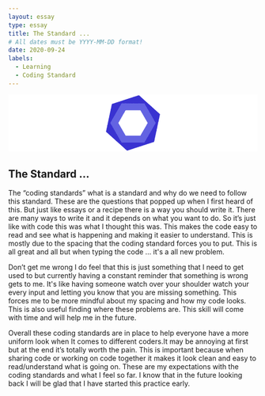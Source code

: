 ```yaml
---
layout: essay
type: essay
title: The Standard ...
# All dates must be YYYY-MM-DD format!
date: 2020-09-24
labels:
  - Learning
  - Coding Standard
---
```


<img class="ui medium right floated rounded image" src="../images/eslint.png">

## The Standard ...

The “coding standards” what is a standard and why do we need to follow this standard. These are the questions that popped up when I first heard of this. But just like essays or a recipe there is a way you should write it. There are many ways to write it and it depends on what you want to do. So it’s just like with code this was what I thought this was. This makes the code easy to read and see what is happening and making it easier to understand. This is mostly due to the spacing that the coding standard forces you to put. This is all great and all but when typing the code … it's a all new problem.

Don’t get me wrong I do feel that this is just something that I need to get used to but currently having a constant reminder that something is wrong gets to me. It's like having someone watch over your shoulder watch your every input and letting you know that you are missing something. This forces me to be more mindful about my spacing and how my code looks. This is also useful finding where these problems are. This skill will come with time and will help me in the future.

Overall these coding standards are in place to help everyone have a more uniform look when It comes to different coders.It may be annoying at first but at the end it’s totally worth the pain. This is important because when sharing code or working on code together it makes it look clean and easy to read/understand what is going on. These are my expectations with the coding standards and what I feel so far. I know that in the future looking back I will be glad that I have started this practice early.

